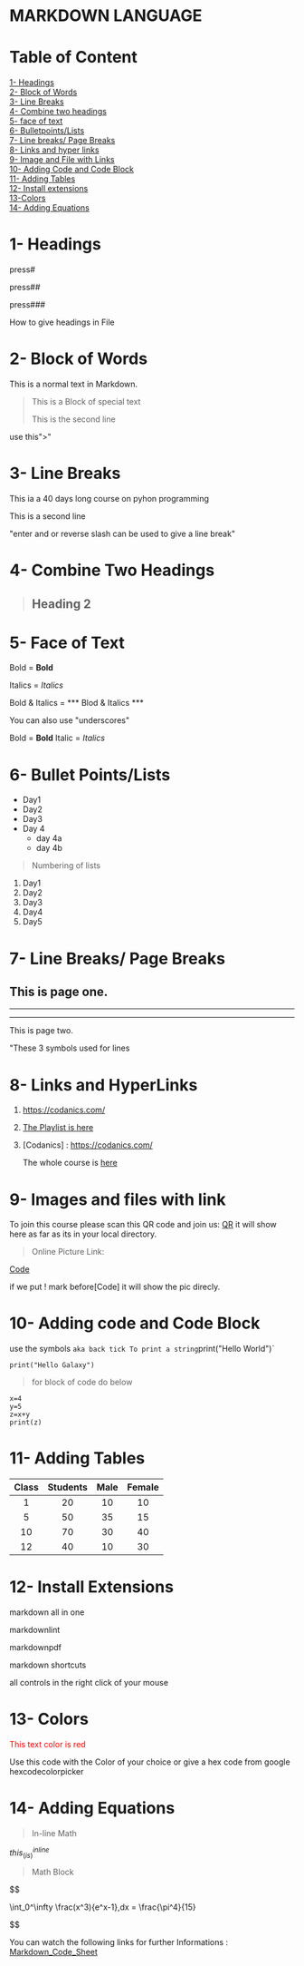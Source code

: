 # MARKDOWN LANGUAGE

#  Table of Content

[1- Headings](#1-Headings)\
[2- Block of Words](#2--block-of-words)\
[3- Line Breaks](#3--line-breaks)\
[4- Combine two headings](#4--combine-two-headings)\
[5- face of text](#5--face-of-text)\
[6- Bulletpoints/Lists](#6--bullet-pointslists)\
[7- Line breaks/ Page Breaks](#7--line-breaks-page-breaks)\
[8- Links and hyper links](#8--links-and-hyperlinks)\
[9- Image and File with Links](#9--images-and-files-with-link)\
[10- Adding Code and Code Block](#10--adding-code-and-code-block)\
[11- Adding Tables](#11--adding-tables)\
[12- Install extensions](#12--install-extensions)\
[13-Colors](#13--colors)\
[14- Adding Equations](#14--adding-equations)


# 1- Headings

 press# 

 press##

 press###

 How to give headings in File

# 2- Block of Words
This is a normal text in Markdown.
> This is a Block of special text
>
> This is the second line

use this">"

# 3- Line Breaks
This ia a 40 days long course on pyhon programming

This is a second line

"enter and or reverse slash can be used to give a line break"
  
# 4- Combine Two Headings
>## Heading 2

# 5- Face of Text 
Bold = **Bold**

Italics = *Italics*

Bold & Italics = *** Blod & Italics ***

You can also use "underscores" 

Bold = __Bold__
Italic = _Italics_

# 6- Bullet Points/Lists
- Day1
- Day2
- Day3
- Day 4
  - day 4a
  - day 4b
  
> Numbering of lists

1. Day1
2. Day2
3. Day3
4. Day4
5. Day5
   
# 7- Line Breaks/ Page Breaks

This is page one.
---
___
***

This is page two.

"These 3 symbols used for lines

# 8- Links and HyperLinks

1. https://codanics.com/

2. [The Playlist is here](https://codanics.com/)

3. [Codanics] :
   https://codanics.com/
   
   The whole course is [here](Codanics)
    
# 9- Images and files with link
To join this course please scan this QR code and join us:
[QR](qr.png) it will show here as far as its in your local directory.

>Online Picture Link:

[Code](https://th.bing.com/th/id/OIP.ipvuf9a_aOoNr3I-ZdeYKwHaE8?rs=1&pid=ImgDetMain) 

if we put ! mark before[Code] it will show the pic direcly.

# 10- Adding code and Code Block

use the symbols ` aka back tick
To print a string `print("Hello World")`

`print("Hello Galaxy")`

> for block of code do below

```
x=4
y=5
z=x+y
print(z)
```

# 11- Adding Tables 

| Class | Students | Male | Female |
|:-------:|:----------:|:------:|:--------:|
|1|20|10|10|
|5|50|35|15|
10|70|30|40|
|12|40|10|30|


# 12- Install Extensions
markdown all in one

markdownlint

markdownpdf

markdown shortcuts 

all controls in the right click of your mouse


# 13- Colors

<span style = "color : red">

This text color is red

</span>

Use this code with the Color of your choice or give a hex code from google hexcodecolorpicker

# 14- Adding Equations

> In-line Math

$this_(is)^{inline}$

> Math Block

$$

\int_0^\infty \frac(x^3){e^x-1}\,dx = \frac{\pi^4}{15}

$$

You can watch the following links for further Informations : [Markdown_Code_Sheet](https://www.markdownguide.org/cheat-sheet/)
